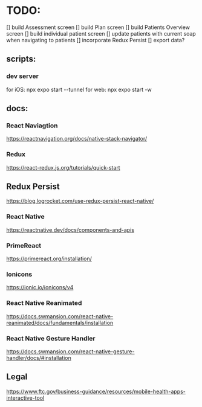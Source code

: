 # TODO:
[] build Assessment screen
[] build Plan screen
[] build Patients Overview screen
[] build individual patient screen
[] update patients with current soap when navigating to patients
[] incorporate Redux Persist
[] export data?



## scripts: 

### dev server
for iOS: npx expo start --tunnel
for web: npx expo start -w

## docs:

### React Naviagtion
https://reactnavigation.org/docs/native-stack-navigator/

### Redux
https://react-redux.js.org/tutorials/quick-start

## Redux Persist
https://blog.logrocket.com/use-redux-persist-react-native/

### React Native
https://reactnative.dev/docs/components-and-apis

### PrimeReact
https://primereact.org/installation/

### Ionicons
https://ionic.io/ionicons/v4

### React Native Reanimated
https://docs.swmansion.com/react-native-reanimated/docs/fundamentals/installation

### React Native Gesture Handler
https://docs.swmansion.com/react-native-gesture-handler/docs/#installation

## Legal
https://www.ftc.gov/business-guidance/resources/mobile-health-apps-interactive-tool
